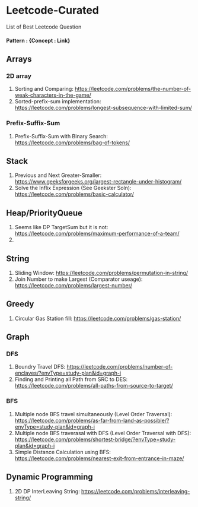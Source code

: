 # Leetcode-Curated
List of Best Leetcode Question

#### Pattern : {Concept : Link}

## Arrays
### 2D array
1. Sorting and Comparing: https://leetcode.com/problems/the-number-of-weak-characters-in-the-game/
2. Sorted-prefix-sum implementation: https://leetcode.com/problems/longest-subsequence-with-limited-sum/

### Prefix-Suffix-Sum
1. Prefix-Suffix-Sum with Binary Search: https://leetcode.com/problems/bag-of-tokens/

## Stack
1. Previous and Next Greater-Smaller: https://www.geeksforgeeks.org/largest-rectangle-under-histogram/
2. Solve the Inflix Expression (See Geekster Soln): https://leetcode.com/problems/basic-calculator/ 

## Heap/PriorityQueue
1. Seems like DP TargetSum but it is not: https://leetcode.com/problems/maximum-performance-of-a-team/
2. 

## String
1. Sliding Window: https://leetcode.com/problems/permutation-in-string/
2. Join Number to make Largest (Comparator useage): https://leetcode.com/problems/largest-number/

## Greedy
1. Circular Gas Station fill: https://leetcode.com/problems/gas-station/

## Graph
### DFS
1. Boundry Travel DFS: https://leetcode.com/problems/number-of-enclaves/?envType=study-plan&id=graph-i
2. Finding and Printing all Path from SRC to DES: https://leetcode.com/problems/all-paths-from-source-to-target/
### BFS
1. Multiple node BFS travel simultaneously (Level Order Traversal): https://leetcode.com/problems/as-far-from-land-as-possible/?envType=study-plan&id=graph-i
2. Multiple node BFS traverasal with DFS (Level Order Traversal with DFS): https://leetcode.com/problems/shortest-bridge/?envType=study-plan&id=graph-i
3. Simple Distance Calculation using BFS: https://leetcode.com/problems/nearest-exit-from-entrance-in-maze/


## Dynamic Programming
1. 2D DP InterLeaving String: https://leetcode.com/problems/interleaving-string/
